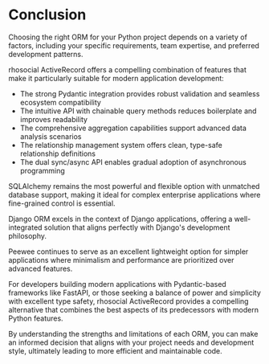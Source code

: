 # Conclusion

Choosing the right ORM for your Python project depends on a variety of factors, including your specific requirements,
team expertise, and preferred development patterns.

rhosocial ActiveRecord offers a compelling combination of features that make it particularly suitable for modern application development:

- The strong Pydantic integration provides robust validation and seamless ecosystem compatibility
- The intuitive API with chainable query methods reduces boilerplate and improves readability
- The comprehensive aggregation capabilities support advanced data analysis scenarios
- The relationship management system offers clean, type-safe relationship definitions
- The dual sync/async API enables gradual adoption of asynchronous programming

SQLAlchemy remains the most powerful and flexible option with unmatched database support, making it ideal for
complex enterprise applications where fine-grained control is essential.

Django ORM excels in the context of Django applications, offering a well-integrated solution that aligns perfectly
with Django's development philosophy.

Peewee continues to serve as an excellent lightweight option for simpler applications where minimalism and performance
are prioritized over advanced features.

For developers building modern applications with Pydantic-based frameworks like FastAPI, or those seeking a balance of
power and simplicity with excellent type safety, rhosocial ActiveRecord provides a compelling alternative
that combines the best aspects of its predecessors with modern Python features.

By understanding the strengths and limitations of each ORM, you can make an informed decision that aligns with
your project needs and development style, ultimately leading to more efficient and maintainable code.